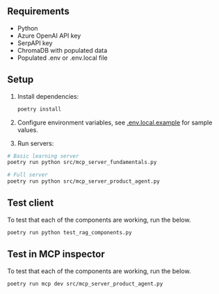 ## Requirements

- Python
- Azure OpenAI API key
- SerpAPI key
- ChromaDB with populated data
- Populated .env or .env.local file

## Setup

1. Install dependencies:
   ```bash
   poetry install
   ```

2. Configure environment variables, see [.env.local.example](./.env.local.example) for sample values.

3. Run servers:
```bash
# Basic learning server
poetry run python src/mcp_server_fundamentals.py

# Full server
poetry run python src/mcp_server_product_agent.py
```

## Test client

To test that each of the components are working, run the below.

```bash
poetry run python test_rag_components.py
```

## Test in MCP inspector

To test that each of the components are working, run the below.

```bash
poetry run mcp dev src/mcp_server_product_agent.py
```
